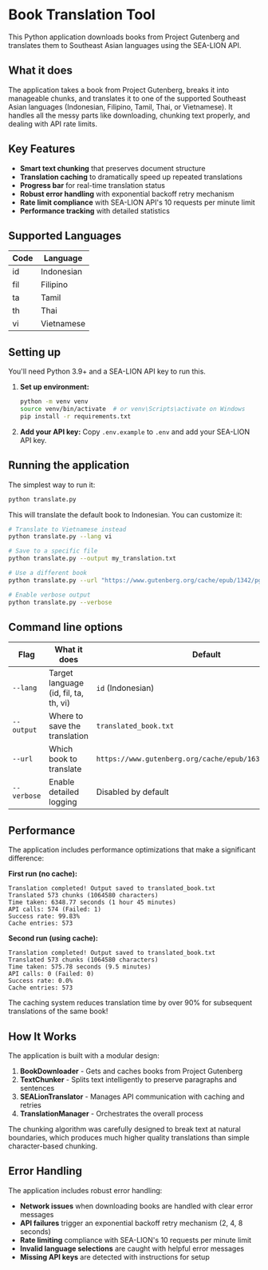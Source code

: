 # Book Translation Tool

This Python application downloads books from Project Gutenberg and translates them to Southeast Asian languages using the SEA-LION API.

## What it does

The application takes a book from Project Gutenberg, breaks it into manageable chunks, and translates it to one of the supported Southeast Asian languages (Indonesian, Filipino, Tamil, Thai, or Vietnamese). It handles all the messy parts like downloading, chunking text properly, and dealing with API rate limits.

## Key Features

- **Smart text chunking** that preserves document structure
- **Translation caching** to dramatically speed up repeated translations
- **Progress bar** for real-time translation status
- **Robust error handling** with exponential backoff retry mechanism
- **Rate limit compliance** with SEA-LION API's 10 requests per minute limit
- **Performance tracking** with detailed statistics

## Supported Languages

| Code | Language   |
| ---- | ---------- |
| id   | Indonesian |
| fil  | Filipino   |
| ta   | Tamil      |
| th   | Thai       |
| vi   | Vietnamese |

## Setting up

You'll need Python 3.9+ and a SEA-LION API key to run this.

1. **Set up environment:**

   ```bash
   python -m venv venv
   source venv/bin/activate  # or venv\Scripts\activate on Windows
   pip install -r requirements.txt
   ```

2. **Add your API key:**
   Copy `.env.example` to `.env` and add your SEA-LION API key.

## Running the application

The simplest way to run it:

```bash
python translate.py
```

This will translate the default book to Indonesian. You can customize it:

```bash
# Translate to Vietnamese instead
python translate.py --lang vi

# Save to a specific file
python translate.py --output my_translation.txt

# Use a different book
python translate.py --url "https://www.gutenberg.org/cache/epub/1342/pg1342.txt"

# Enable verbose output
python translate.py --verbose
```

## Command line options

| Flag        | What it does                          | Default                                                  |
| ----------- | ------------------------------------- | -------------------------------------------------------- |
| `--lang`    | Target language (id, fil, ta, th, vi) | `id` (Indonesian)                                        |
| `--output`  | Where to save the translation         | `translated_book.txt`                                    |
| `--url`     | Which book to translate               | `https://www.gutenberg.org/cache/epub/16317/pg16317.txt` |
| `--verbose` | Enable detailed logging               | Disabled by default                                      |

## Performance

The application includes performance optimizations that make a significant difference:

**First run (no cache):**

```
Translation completed! Output saved to translated_book.txt
Translated 573 chunks (1064580 characters)
Time taken: 6348.77 seconds (1 hour 45 minutes)
API calls: 574 (Failed: 1)
Success rate: 99.83%
Cache entries: 573
```

**Second run (using cache):**

```
Translation completed! Output saved to translated_book.txt
Translated 573 chunks (1064580 characters)
Time taken: 575.78 seconds (9.5 minutes)
API calls: 0 (Failed: 0)
Success rate: 0.0%
Cache entries: 573
```

The caching system reduces translation time by over 90% for subsequent translations of the same book!

## How It Works

The application is built with a modular design:

1. **BookDownloader** - Gets and caches books from Project Gutenberg
2. **TextChunker** - Splits text intelligently to preserve paragraphs and sentences
3. **SEALionTranslator** - Manages API communication with caching and retries
4. **TranslationManager** - Orchestrates the overall process

The chunking algorithm was carefully designed to break text at natural boundaries, which produces much higher quality translations than simple character-based chunking.

## Error Handling

The application includes robust error handling:

- **Network issues** when downloading books are handled with clear error messages
- **API failures** trigger an exponential backoff retry mechanism (2, 4, 8 seconds)
- **Rate limiting** compliance with SEA-LION's 10 requests per minute limit
- **Invalid language selections** are caught with helpful error messages
- **Missing API keys** are detected with instructions for setup
